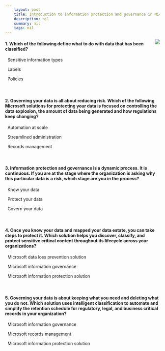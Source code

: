 ```yaml
---
    layout: post
    title: Introduction to information protection and governance in Microsoft 365 - Summary and knowledge check
    description: nil
    summary: nil
    tags: nil
---
```



 <a target="_blank" href="https://docs.microsoft.com/en-us/learn/modules/m365-compliance-information-governance/summary-knowledge-check/"><i class="fas fa-external-link-alt"></i> </a>
 <img align="right" src="https://docs.microsoft.com/en-us/learn/achievements/introduction-information-governance.svg">
####  1. Which of the following define what to do with data that has been classified?


<i class='far fa-square'></i> &nbsp;&nbsp;Sensitive information types

<i class='far fa-square'></i> &nbsp;&nbsp;Labels

<i class='fas fa-check-square' style='color: Dodgerblue;'></i> &nbsp;&nbsp;Policies
<br />
<br />
<br />

####  2. Governing your data is all about reducing risk. Which of the following Microsoft solutions for protecting your data is focused on controlling the data explosion, the amount of data being generated and how regulations keep changing?


<i class='fas fa-check-square' style='color: Dodgerblue;'></i> &nbsp;&nbsp;Automation at scale

<i class='far fa-square'></i> &nbsp;&nbsp;Streamlined administration

<i class='far fa-square'></i> &nbsp;&nbsp;Records management
<br />
<br />
<br />

####  3. Information protection and governance is a dynamic process. It is continuous. If you are at the stage where the organization is asking why this particular data is a risk, which stage are you in the process?


<i class='fas fa-check-square' style='color: Dodgerblue;'></i> &nbsp;&nbsp;Know your data

<i class='far fa-square'></i> &nbsp;&nbsp;Protect your data

<i class='far fa-square'></i> &nbsp;&nbsp;Govern your data
<br />
<br />
<br />

####  4. Once you know your data and mapped your data estate, you can take steps to protect it. Which solution helps you discover, classify, and protect sensitive critical content throughout its lifecycle across your organizations?


<i class='far fa-square'></i> &nbsp;&nbsp;Microsoft data loss prevention solution

<i class='far fa-square'></i> &nbsp;&nbsp;Microsoft information governance

<i class='fas fa-check-square' style='color: Dodgerblue;'></i> &nbsp;&nbsp;Microsoft information protection solution
<br />
<br />
<br />

####  5. Governing your data is about keeping what you need and deleting what you do not. Which solution uses intelligent classification to automate and simplify the retention schedule for regulatory, legal, and business critical records in your organization?


<i class='far fa-square'></i> &nbsp;&nbsp;Microsoft information governance

<i class='fas fa-check-square' style='color: Dodgerblue;'></i> &nbsp;&nbsp;Microsoft records management

<i class='far fa-square'></i> &nbsp;&nbsp;Microsoft information protection solution
<br />
<br />
<br />
